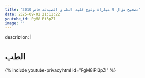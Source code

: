 ```yaml
---
title: "تصحيح سؤال 9 مباراة ولوج كلية الطب و الصيدلة فاس 2010"
date: 2025-09-02 21:11:22 
youtube_id: PgM8iPi3pZI
image: ""
---
```

description: |
  # الطب
{% include youtube-privacy.html id="PgM8iPi3pZI" %}
